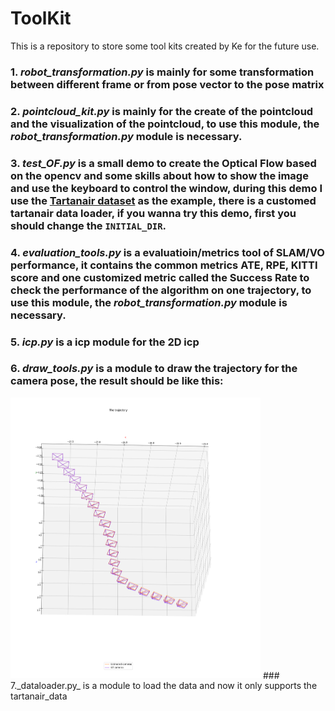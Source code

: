 # ToolKit
This is a repository to store some tool kits created by Ke for the future use. 
### 1. _robot_transformation.py_ is mainly for some transformation between different frame or from pose vector to the pose matrix
### 2. _pointcloud_kit.py_ is mainly for the create of the pointcloud and the visualization of the pointcloud, to use this module, the _robot_transformation.py_ module is necessary.
### 3. _test_OF.py_ is a small demo to create the Optical Flow based on the opencv and some skills about how to show the image and use the keyboard to control the window, during this demo I use the [Tartanair dataset](https://theairlab.org/tartanair-dataset/) as the example, there is a customed tartanair data loader, if you wanna try this demo, first you should change the `INITIAL_DIR`.
### 4. _evaluation_tools.py_ is a evaluatioin/metrics tool of SLAM/VO performance, it contains the common metrics ATE, RPE, KITTI score and one customized metric called the Success Rate to check the performance of the algorithm on one trajectory, to use this module, the _robot_transformation.py_ module is necessary.
### 5. _icp.py_ is a icp module for the 2D icp
### 6. _draw_tools.py_ is a module to draw the trajectory for the camera pose, the result should be like this: 
<img src="https://github.com/GUOkekkk/ToolKit/blob/main/draw_test.png" alt= “test_draw” width="400">
### 7._dataloader.py_ is a module to load the data and now it only supports the tartanair_data
